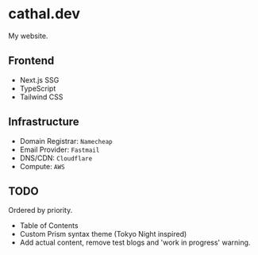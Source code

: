 # cathal.dev

My website.

## Frontend

- Next.js SSG
- TypeScript
- Tailwind CSS

## Infrastructure

- Domain Registrar: `Namecheap`
- Email Provider: `Fastmail`
- DNS/CDN: `Cloudflare`
- Compute: `AWS`

## TODO


Ordered by priority.

- Table of Contents
- Custom Prism syntax theme (Tokyo Night inspired)
- Add actual content, remove test blogs and 'work in progress' warning.
